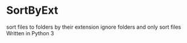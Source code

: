 # SortByExt
sort files to folders by their extension
ignore folders and only sort files 
Written in Python 3
